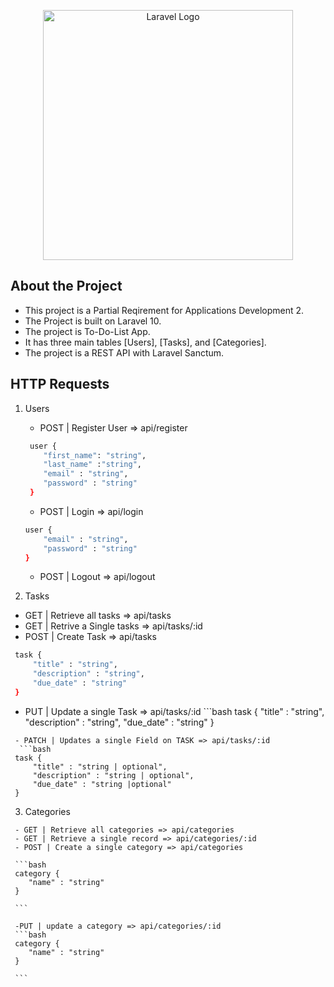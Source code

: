 <p align="center"><a href="https://laravel.com" target="_blank"><img src="https://raw.githubusercontent.com/laravel/art/master/logo-lockup/5%20SVG/2%20CMYK/1%20Full%20Color/laravel-logolockup-cmyk-red.svg" width="400" alt="Laravel Logo"></a></p>

## About the Project

 - This project is a Partial Reqirement for Applications Development 2.
 - The Project is built on Laravel 10.
 - The project is To-Do-List App.
 - It has three  main tables [Users], [Tasks], and [Categories].
 - The project is a REST API with Laravel Sanctum.

## HTTP Requests

 1. Users  
    - POST | Register User => api/register
    ```bash
     user {
        "first_name": "string",
        "last_name" :"string",
        "email" : "string",
        "password" : "string"
     }
    ```
    - POST | Login => api/login
    ```bash
    user {
        "email" : "string",
        "password" : "string"
    }
    ```
    - POST | Logout => api/logout


 2. Tasks
   - GET | Retrieve all tasks => api/tasks
   - GET | Retrive a Single tasks => api/tasks/:id
   - POST | Create Task => api/tasks
   ```bash
    task {
        "title" : "string",
        "description" : "string",
        "due_date" : "string"
    }
   
   ```
   - PUT | Update a single Task => api/tasks/:id
    ```bash
    task {
        "title" : "string",
        "description" : "string",
        "due_date" : "string"
    }
   
   ```
    - PATCH | Updates a single Field on TASK => api/tasks/:id
     ```bash
    task {
        "title" : "string | optional",
        "description" : "string | optional",
        "due_date" : "string |optional"
    }
   
   ```

   3. Categories
     
     - GET | Retrieve all categories => api/categories
     - GET | Retrieve a single record => api/categories/:id
     - POST | Create a single category => api/categories

     ```bash 
     category {
        "name" : "string"
     }

     ```

     -PUT | update a category => api/categories/:id
     ```bash 
     category {
        "name" : "string"
     }

     ``` 



